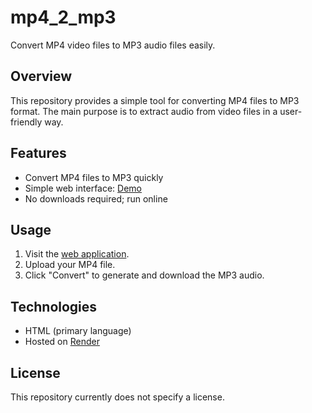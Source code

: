 # mp4_2_mp3

Convert MP4 video files to MP3 audio files easily.

## Overview

This repository provides a simple tool for converting MP4 files to MP3 format. The main purpose is to extract audio from video files in a user-friendly way.

## Features

- Convert MP4 files to MP3 quickly
- Simple web interface: [Demo](https://mp4-2-mp3-nthp.onrender.com)
- No downloads required; run online

## Usage

1. Visit the [web application](https://mp4-2-mp3-nthp.onrender.com).
2. Upload your MP4 file.
3. Click "Convert" to generate and download the MP3 audio.

## Technologies

- HTML (primary language)
- Hosted on [Render](https://mp4-2-mp3-nthp.onrender.com)

## License

This repository currently does not specify a license.
